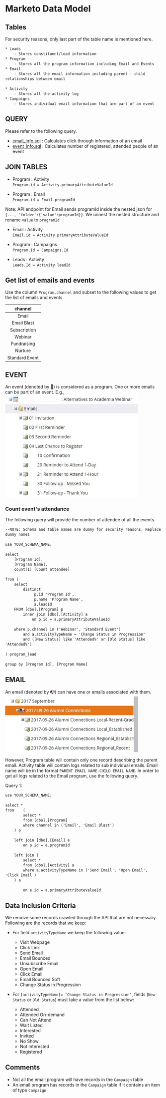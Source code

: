 # Marketo Data Model

## Tables
For security reasons, only last part of the table name is mentioned here.  

    * Leads  
    	- Stores constituent/lead information
    * Program  
    	- Stores all the program information including Email and Events
    * Email
    	- Stores all the email information including parent - child relationships between email

    * Activity  
    	- Stores all the activity log
    * Campaigns  
    	- Stores individual email information that are part of an event

## QUERY
Please refer to the following query.
* [email_info.sql](sql/email_info.sql) : Calculates click through information of an email
* [event_info.sql](sql/event_info.sql) : Calculates number of registered, attended people of an event


## JOIN TABLES

* Program : Activity  
`Program.id = Activity.primaryAttributeValueId`

* Program : Email  
`Program.id = Email.programId`

Note: API endpoint for Email sends programId inside the nested json for `{..., 'folder':{'value':programId}}`.
We unnest the nested structure and rename `value` to `programId`

* Email : Activity  
`Email.id = Activity.primaryAttributeValueId`

* Program : Campaigns  
`Program.Id = Campaigns.Id`

* Leads : Activity  
`Leads.Id = Activity.leadId`

## Get list of emails and events

Use the column `Program.channel` and subset to the following values to get the list of emails and events.

|channel|
|:-------:|
|Email|
|Email Blast|
|Subscription|
|Webinar|
|Fundraising|
|Nurture|
|Standard Event|


## EVENT
An event (denoted by :date:) is considered as a program. One or more emails can be part of an event. E.g.,
![Event structure](image/event_structure.JPG)


### Count event's attendance 
The following query will provide the number of attendee of all the events.

```
--NOTE: Schema and table names are dummy for security reasons. Replace dummy names

use YOUR_SCHEMA_NAME;

select
	[Program Id],
	[Program Name],
	count(1) [Count attendee]

from (
	select 
		distinct 
			 p.id 'Program Id',
			 p.name 'Program Name', 
			 a.leadId
	FROM [dbo].[Program] p
		inner join [dbo].[Activity] a
			on p.id = a.primaryAttributeValueId

	where p.channel in ('Webinar', 'Standard Event')
		and a.activityTypeName = 'Change Status in Progression'
		and ([New Status] like 'Attended%' or [Old Status] like 'Attended%') 

) program_lead

group by [Program Id], [Program Name]
```


## EMAIL  
An email (denoted by :mailbox_with_no_mail:) can have one or emails associated with them. 
![Email structure](image/email_structure.JPG)

However, Program table will contain only one record describing the parent email. Activity table will contain logs related to sub individual emails. Email name will be in the format `PARENT EMAIL NAME.CHILD EMAIL NAME`. In order to get all logs related to the Email program, use the following query.


Query 1:  
```
use YOUR_SCHEMA_NAME;

select *
from    (
		select *
		from [dbo].[Program]
		where channel in ('Email', 'Email Blast')
	) p

	left join [dbo].[Email] e
		on p.id = e.programId

	left join (
		select *
		from [dbo].[Activity] a
		where a.activityTypeName in ('Send Email', 'Open Email', 'Click Email')
	) a

		on e.id = a.primaryAttributeValueId
```

## Data Inclusion Criteria
We remove some records crawled through the API that are not necessary. Following are the records that we keep:


* For field `activityTypeName` we keep the following value:
	- Visit Webpage
	- Click Link
	- Send Email
	- Email Bounced
	- Unsubscribe Email
	- Open Email
	- Click Email
	- Email Bounced Soft
	- Change Status in Progression

* For `[activityTypeName]= ‘Change Status in Progression’`, fields (`New Status` or `Old Status`) must take a value from the list below:
	- Attended
	- Attended On-demand
	- Can Not Attend
	- Wait Listed
	- Interested
	- Invited
	- No Show
	- Not Interested
	- Registered


## Comments
- Not all the email program will have records in the `Campaign` table
- An email program has records in the `Campaign` table if it contains an item of type `Campaign`
